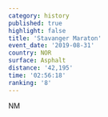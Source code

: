 ```yaml
---
category: history
published: true
highlight: false
title: 'Stavanger Maraton'
event_date: '2019-08-31'
country: NOR
surface: Asphalt
distance: '42,195'
time: '02:56:18'
ranking: '8'
---
```

NM